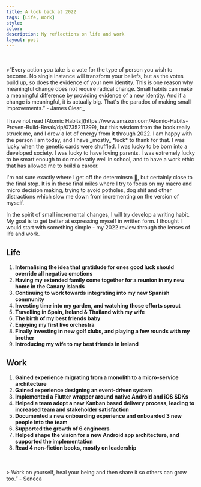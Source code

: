 ```yaml
---
title: A look back at 2022
tags: [Life, Work]
style: 
color: 
description: My reflections on life and work
layout: post
---
```


<br>
<br>
>“Every action you take is a vote for the type of person you wish to become. No single instance will transform your beliefs, but as the votes build up, so does the evidence of your new identity. This is one reason why meaningful change does not require radical change. Small habits can make a meaningful difference by providing evidence of a new identity. And if a change is meaningful, it is actually big. That's the paradox of making small improvements.” - James Clear._

<br>
<br>
I have not read [Atomic Habits](https://www.amazon.com/Atomic-Habits-Proven-Build-Break/dp/0735211299), but this wisdom from the book really struck me, and I drew a lot of energy from it through 2022. I am happy with the person I am today, and I have _mostly_ *luck* to thank for that. I was lucky when the genetic cards were shuffled. I was lucky to be born into a developed society. I was lucky to have loving parents. I was extremely lucky to be smart enough to do moderatly well in school, and to have a work ethic that has allowed me to build a career.  

I'm not sure exactly where I get off the determinsm 🚌, but certainly close to the final stop. It is in those final miles where I try to focus on my macro and micro decision making, trying to avoid potholes, dog shit and other distractions which slow me down from incrementing on the version of myself.

In the spirit of small incremental changes, I will try develop a writing habit. My goal is to get better at expressing myself in written form. I thought I would start with something simple - my 2022 review through the lenses of life and work.

## **Life**

1. **Internalising the idea that gratidude for ones good luck should override all negative emotions**
1. **Having my extended family come together for a reunion in my new home in the Canary Islands**
1. **Continuing to work towards integrating into my new Spanish community**
1. **Investing time into my garden, and watching those efforts sprout**
1. **Travelling  in Spain, Ireland & Thailand with my wife**
1. **The birth of my best friends baby**
1. **Enjoying my first live orchestra**
1. **Finally investing in new golf clubs, and playing a few rounds with my brother**
1. **Introducing my wife to my best friends in Ireland**

## **Work**

1. **Gained experience migrating from a monolith to a micro-service architecture**
1. **Gained experience designing an event-driven system**
1. **Implemented a Flutter wrapper around native Android and iOS SDKs**
1. **Helped a team adopt a new Kanban based delivery process, leading to increased team and stakeholder satisfaction**
1. **Documented a new onboarding experience and onboarded 3 new people into the team**
1. **Supported the growth of 6 engineers**
1. **Helped shape the vision for a new Android app architecture, and supported the implementation**
1. **Read 4 non-fiction books, mostly on leadership**

<br>
<br>
> Work on yourself, heal your being and then share it so others can grow too.” - Seneca
<br>
